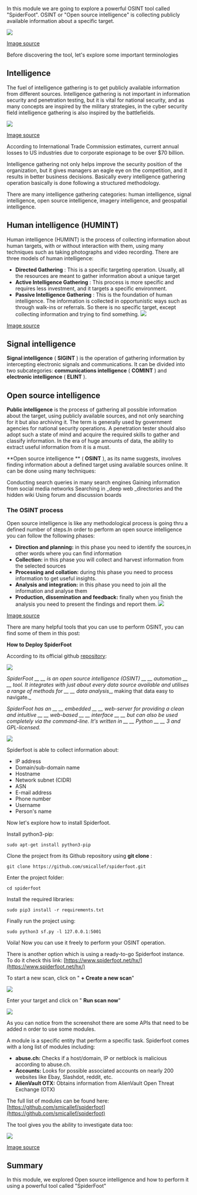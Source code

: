 In this module we are going to explore a powerful OSINT tool called &quot;SpiderFoot&quot;. OSINT or &quot;Open source intelligence&quot; is collecting publicly available information about a specific target.

![](https://securitytrails.com/user/pages/blog/099.steve-micallef-spiderfoot/spiderfoothx-visualize.png)

[Image source](https://securitytrails.com/user/pages/blog/099.steve-micallef-spiderfoot/spiderfoothx-visualize.png)

Before discovering the tool, let&#39;s explore some important terminologies

## Intelligence

The fuel of intelligence gathering is to get publicly available information from different sources. Intelligence gathering is not important in information security and penetration testing, but it is vital for national security, and as many concepts are inspired by the military strategies, in the cyber security field intelligence gathering is also inspired by the battlefields.

![](https://img.militaryaerospace.com/files/base/ebm/mae/image/2018/12/1812maesr_mar.png?auto=format&amp;w=720)

[Image source](https://img.militaryaerospace.com/files/base/ebm/mae/image/2018/12/1812maesr_mar.png?auto=format&amp;w=720)

According to International Trade Commission estimates, current annual losses to US industries due to corporate espionage to be over $70 billion.

Intelligence gathering not only helps improve the security position of the organization, but it gives managers an eagle eye on the competition, and it results in better business decisions. Basically every intelligence gathering operation basically is done following a structured methodology.

There are many intelligence gathering categories: human intelligence, signal intelligence, open source intelligence, imagery intelligence, and geospatial intelligence.

## Human intelligence (HUMINT)

Human intelligence (HUMINT) is the process of collecting information about human targets, with or without interaction with them, using many techniques such as taking photographs and video recording. There are three models of human intelligence:

- **Directed Gathering** : This is a specific targeting operation. Usually, all the resources are meant to gather information about a unique target
- **Active Intelligence Gathering** : This process is more specific and requires less investment, and it targets a specific environment.
- **Passive Intelligence Gathering** : This is the foundation of human intelligence. The information is collected in opportunistic ways such as through walk-ins or referrals. So there is no specific target, except collecting information and trying to find something. ![](https://www.incimages.com/uploaded_files/image/970x450/getty_935620656_397725.jpg)

[Image source](https://www.incimages.com/uploaded_files/image/970x450/getty_935620656_397725.jpg)

## Signal intelligence

**Signal intelligence** ( **SIGINT** ) is the operation of gathering information by intercepting electronic signals and communications. It can be divided into two subcategories:  **communications intelligence** ( **COMINT** ) and  **electronic intelligence** ( **ELINT** ).



## Open source intelligence

**Public intelligence**  is the process of gathering all possible information about the target, using publicly available sources, and not only searching for it but also archiving it. The term is generally used by government agencies for national security operations. A penetration tester should also adopt such a state of mind and acquire the required skills to gather and classify information. In the era of huge amounts of data, the ability to extract useful information from it is a must.

**Open source intelligence ** ( **OSINT** ), as its name suggests, involves finding information about a defined target using available sources online. It can be done using many techniques:

Conducting search queries in many search engines Gaining information from social media networks Searching in _deep web _directories and the hidden wiki Using forum and discussion boards

### The OSINT process

Open source intelligence is like any methodological process is going thru a defined number of steps.In order to perform an open source intelligence you can follow the following phases:

- **Direction and planning:** in this phase you need to identify the sources,in other words where you can find information
- **Collection:**  in this phase you will collect and harvest information from the selected sources
- **Processing and collation:**  during this phase you need to process information to get useful insights.
- **Analysis and integration:**  in this phase you need to join all the information and analyse them
- **Production, dissemination and feedback:** finally when you finish the analysis you need to present the findings and report them. ![](https://www.supanet.com/upload/images/201911/osint-stages-52020.png)

[Image source](https://www.supanet.com/upload/images/201911/osint-stages-52020.png)

There are many helpful tools that you can use to perform OSINT, you can find some of them in this post:

**How to Deploy SpiderFoot**

According to its official github [repository](https://github.com/smicallef/spiderfoot):

![](https://lh6.googleusercontent.com/YQjQxaCBZL8Pve7JU3c3wEL0UhMcB1ytdAH02V-8OmTUctX8wjsZR92mNOhJqHJth7_aOCGfVg3B0TG57uic-K9K_Yeo2kE3OYWZuVLO_3-Mdf04A4baFxUO-pnZzg2JFkudyok)

_SpiderFoot __ __ is an open source intelligence (OSINT) __ __ automation __ __ tool. It integrates with just about every data source available and utilises a range of methods for __ __ data analysis__, making that data easy to navigate._

_SpiderFoot has an __ __ embedded __ __ web-server for providing a clean and intuitive __ __ web-based __ __ interface __ __ but can also be used completely via the command-line. It&#39;s written in __ __ Python __ __ 3 and GPL-licensed._

![](https://lh6.googleusercontent.com/xHiH4ykj6jwNBHCeCf2hvQ0p4f4C1afDOThExvJdShMcNLUf0IWdcOIitofYBgBXPv6SIDpjEbK-dUM7nCEgXzGgwKCDhUQaEUnUqDZ-giTgrT1OwjsJP1IE30yw37c0U8tcthI)

Spiderfoot is able to collect information about:

- IP address
- Domain/sub-domain name
- Hostname
- Network subnet (CIDR)
- ASN
- E-mail address
- Phone number
- Username
- Person&#39;s name

Now let&#39;s explore how to install Spiderfoot.

Install python3-pip:

`sudo apt-get install python3-pip`

Clone the project from its Github repository using  **git clone** :

`git clone https://github.com/smicallef/spiderfoot.git`

Enter the project folder:

`cd spiderfoot`

Install the required libraries:

`sudo pip3 install -r requirements.txt`

Finally run the project using:

`sudo python3 sf.py -l 127.0.0.1:5001`

Voila! Now you can use it freely to perform your OSINT operation.

There is another option which is using a ready-to-go Spiderfoot instance. To do it check this link: [https://www.spiderfoot.net/hx/](https://www.spiderfoot.net/hx/)

To start a new scan, click on &quot; **+ Create a new scan**&quot;

![](https://lh5.googleusercontent.com/28jDAJ4AxKoNLsjd5QbJ1vDMheyjr4KbTImVUuScBaflzO4-t2G4i14qChXvhxVVVpGqUHPaHAV-Yqukzkc7QNt6ureofuxqSDfnQSxKFZ1mG405HJk-d_6brGMrc3Q9vdyTbO8)

Enter your target and click on &quot; **Run scan now**&quot;

![](https://lh3.googleusercontent.com/Y17fHyCX9CpYnDE-8hK4KMuj1VWt-gDsb-Em8QdUvcu2hjtHwe7L4HhVEdQ-rX855l5McV_alQSwTG_oIN-Sk42fKLWC4S4o_XHvf3LEYdBnaGb4AVKIQH1pU4VZ3OwR7B7RWsM)

As you can notice from the screenshot there are some APIs that need to be added n order to use some modules.

A module is a specific entity that perform a specific task. Spiderfoot comes with a long list of modules including:

- **abuse.ch:**  Checks if a host/domain, IP or netblock is malicious according to abuse.ch.
- **Accounts:**  Looks for possible associated accounts on nearly 200 websites like Ebay, Slashdot, reddit, etc.
- **AlienVault OTX:**  Obtains information from AlienVault Open Threat Exchange (OTX)

The full list of modules can be found here: [https://github.com/smicallef/spiderfoot](https://github.com/smicallef/spiderfoot)

The tool gives you the ability to investigate data too:

![](https://www.spiderfoot.net/wp-content/uploads/2020/03/Screenshot_2020-03-01-SpiderFoot-HX1-1024x731.png)

[Image source](https://www.spiderfoot.net/wp-content/uploads/2020/03/Screenshot_2020-03-01-SpiderFoot-HX1-1024x731.png)

## Summary

In this module, we explored Open source intelligence and how to perform it using a powerful tool called &quot;SpiderFoot&quot;


